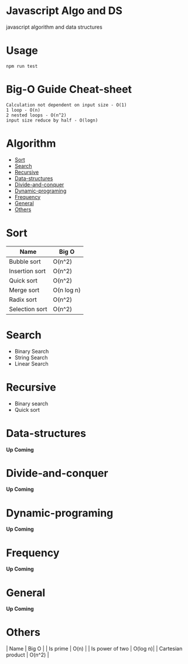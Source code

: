 # Javascript Algo and DS
javascript algorithm and data structures

# Usage
```npm
npm run test
```
# **Big-O Guide Cheat-sheet**
    Calculation not dependent on input size - O(1)
    1 loop - O(n)
    2 nested loops - O(n^2)
    input size reduce by half - O(logn)

# Algorithm
* [Sort](#sort)
* [Search](#search)
* [Recursive](#recursive)
* [Data-structures](#data-structures)
* [Divide-and-conquer](#divide-and-conquer)
* [Dynamic-programing](#dynamic-programing)
* [Frequency](#frequency)
* [General](#general)
* [Others](#others)

# Sort
| Name | Big O |
| --- | --- |
| Bubble sort | O(n^2) |
| Insertion sort | O(n^2) |
| Quick sort | O(n^2) |
| Merge sort | O(n log n) |
| Radix sort | O(n^2) |
| Selection sort | O(n^2) |

# Search 
* Binary Search 
* String Search
* Linear Search
# Recursive
* Binary search
* Quick sort

# Data-structures
**Up Coming**
# Divide-and-conquer
**Up Coming**
# Dynamic-programing
**Up Coming**
# Frequency
**Up Coming**
# General
**Up Coming**

# Others
| Name | Big O |
| Is prime | O(n) |
| Is power of two  | O(log n)|
| Cartesian product | O(n^2) |
